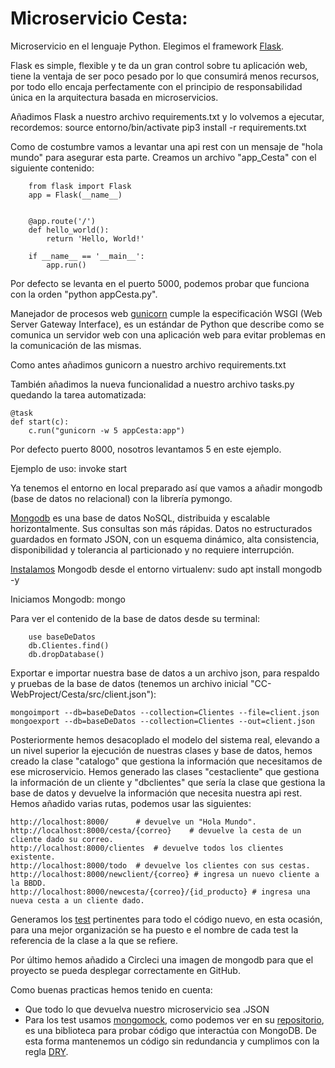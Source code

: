 # Microservicio Cesta:

Microservicio en el lenguaje Python. Elegimos el framework [Flask](https://flask.palletsprojects.com/en/1.1.x/).

Flask es simple, flexible y te da un gran control sobre tu aplicación web, tiene la ventaja de ser poco pesado por lo que consumirá menos recursos, por todo ello encaja perfectamente con el principio de responsabilidad única en la arquitectura basada en microservicios.

Añadimos Flask a nuestro archivo requirements.txt y lo volvemos a ejecutar, recordemos:
    source entorno/bin/activate
    pip3 install -r requirements.txt 

Como de costumbre vamos a levantar una api rest con un mensaje de "hola mundo" para asegurar esta parte. Creamos un archivo "app_Cesta" con el siguiente contenido:

        from flask import Flask
        app = Flask(__name__)


        @app.route('/')
        def hello_world():
            return 'Hello, World!'

        if __name__ == '__main__':
            app.run()

Por defecto se levanta en el puerto 5000, podemos probar que funciona con la orden "python appCesta.py".

Manejador de procesos web [gunicorn](https://gunicorn.org/) cumple la especificación WSGI (Web Server Gateway Interface), es un estándar de Python que describe como se comunica un servidor web con una aplicación web para evitar problemas en la comunicación de las mismas.

Como antes añadimos gunicorn a nuestro archivo requirements.txt

También añadimos la nueva funcionalidad a nuestro archivo tasks.py quedando la tarea automatizada:

    @task
    def start(c):
        c.run("gunicorn -w 5 appCesta:app")

Por defecto puerto 8000, nosotros levantamos 5 en este ejemplo. 

Ejemplo de uso: invoke start

Ya tenemos el entorno en local preparado así que vamos a añadir mongodb (base de datos no relacional) con la librería pymongo.

[Mongodb](https://docs.mongodb.com/) es una base de datos NoSQL, distribuida y escalable horizontalmente. Sus consultas son más rápidas. Datos no estructurados guardados en formato JSON, con un esquema dinámico, alta consistencia, disponibilidad y tolerancia al particionado y no requiere interrupción.

[Instalamos](https://docs.mongodb.com/v3.6/installation/) Mongodb desde el entorno virtualenv: sudo apt install mongodb -y

Iniciamos Mongodb: mongo

Para ver el contenido de la base de datos desde su terminal:

        use baseDeDatos
        db.Clientes.find()
        db.dropDatabase()

Exportar e importar nuestra base de datos a un archivo json, para respaldo y pruebas de la base de datos (tenemos un archivo inicial "CC-WebProject/Cesta/src/client.json"):

    mongoimport --db=baseDeDatos --collection=Clientes --file=client.json
    mongoexport --db=baseDeDatos --collection=Clientes --out=client.json


Posteriormente hemos desacoplado el modelo del sistema real, elevando a un nivel superior la ejecución de nuestras clases y base de datos, hemos creado la clase "catalogo" que gestiona la información que necesitamos de ese microservicio. Hemos generado las clases "cestacliente" que gestiona la información de un cliente y "dbclientes" que sería la clase que gestiona la base de datos y devuelve la información  que necesita nuestra api rest.  Hemos añadido varias rutas, podemos usar las siguientes:

    http://localhost:8000/      # devuelve un "Hola Mundo".
    http://localhost:8000/cesta/{correo}    # devuelve la cesta de un cliente dado su correo.
    http://localhost:8000/clientes  # devuelve todos los clientes existente.
    http://localhost:8000/todo  # devuelve los clientes con sus cestas.
    http://localhost:8000/newclient/{correo} # ingresa un nuevo cliente a la BBDD.
    http://localhost:8000/newcesta/{correo}/{id_producto} # ingresa una nueva cesta a un cliente dado.

Generamos los [test](https://flask.palletsprojects.com/en/1.1.x/testing/) pertinentes para todo el código nuevo, en esta ocasión, para una mejor organización se ha puesto e el nombre de cada test la referencia de la clase a la que se refiere.

Por último hemos añadido a Circleci una imagen de mongodb para que el proyecto se pueda desplegar correctamente en GitHub.

Como buenas practicas hemos tenido en cuenta:

- Que todo lo que devuelva nuestro microservicio sea .JSON
- Para los test usamos [mongomock](https://pypi.org/project/mongomock/), como podemos ver en su [repositorio](https://github.com/mongomock/mongomock), es una biblioteca para probar código que interactúa con MongoDB. De esta forma mantenemos un código sin redundancia y cumplimos con la regla [DRY](https://en.wikipedia.org/wiki/Don%27t_repeat_yourself).


